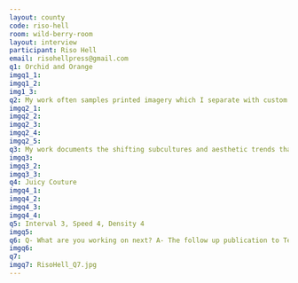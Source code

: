 ```yaml
---
layout: county 
code: riso-hell
room: wild-berry-room
layout: interview
participant: Riso Hell
email: risohellpress@gmail.com
q1: Orchid and Orange
imgq1_1: 
imgq1_2: 
img1_3: 
q2: My work often samples printed imagery which I separate with custom cmyk profiles or break apart into spot channels. The ink colors are dictated by the subcultures or aesthetics I’m discussing. I tend to use smooth papers like Mohawk Via Smooth or Domtar Cougar to minimize dot gain.
imgq2_1: 
imgq2_2: 
imgq2_3: 
imgq2_4: 
imgq2_5: 
q3: My work documents the shifting subcultures and aesthetic trends that travel from Tumblr to Instagram, to TikTok. I spend a lot of time scrolling and buying source material on eBay. 
imgq3: 
imgq3_2: 
imgq3_3: 
q4: Juicy Couture
imgq4_1: 
imgq4_2: 
imgq4_3: 
imgq4_4: 
q5: Interval 3, Speed 4, Density 4
imgq5: 
q6: Q- What are you working on next? A- The follow up publication to Teenage Witch, titled E-Girl. 
imgq6: 
q7: 
imgq7: RisoHell_Q7.jpg
---
```


